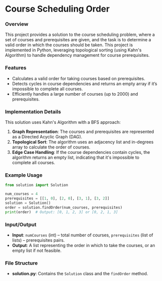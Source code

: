 # Course Scheduling Order

### Overview
This project provides a solution to the course scheduling problem, where a set of courses and prerequisites are given, and the task is to determine a valid order in which the courses should be taken. This project is implemented in Python, leveraging topological sorting (using Kahn's Algorithm) to handle dependency management for course prerequisites.

### Features
- Calculates a valid order for taking courses based on prerequisites.
- Detects cycles in course dependencies and returns an empty array if it’s impossible to complete all courses.
- Efficiently handles a large number of courses (up to 2000) and prerequisites.

### Implementation Details
This solution uses Kahn's Algorithm with a BFS approach:
1. **Graph Representation**: The courses and prerequisites are represented as a Directed Acyclic Graph (DAG).
2. **Topological Sort**: The algorithm uses an adjacency list and in-degrees array to calculate the order of courses.
3. **Edge Case Handling**: If the course dependencies contain cycles, the algorithm returns an empty list, indicating that it's impossible to complete all courses.

### Example Usage
```python
from solution import Solution

num_courses = 4
prerequisites = [[1, 0], [2, 0], [3, 1], [3, 2]]
solution = Solution()
order = solution.findOrder(num_courses, prerequisites)
print(order)  # Output: [0, 1, 2, 3] or [0, 2, 1, 3]
```

### Input/Output
- **Input**: `numCourses` (int) – total number of courses, `prerequisites` (list of lists) – prerequisites pairs.
- **Output**: A list representing the order in which to take the courses, or an empty list if not feasible.

### File Structure
- **solution.py**: Contains the `Solution` class and the `findOrder` method.
